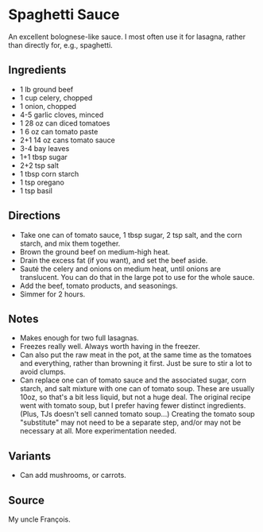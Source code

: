 # Spaghetti Sauce

An excellent bolognese-like sauce.
I most often use it for lasagna, rather than directly for, e.g.,
spaghetti.

## Ingredients

* 1 lb ground beef
* 1 cup celery, chopped
* 1 onion, chopped
* 4-5 garlic cloves, minced
* 1 28 oz can diced tomatoes
* 1  6 oz can tomato paste
* 2+1 14 oz cans tomato sauce
* 3-4 bay leaves
* 1+1 tbsp sugar
* 2+2 tsp salt
* 1 tbsp corn starch
* 1 tsp oregano
* 1 tsp basil

## Directions

* Take one can of tomato sauce, 1 tbsp sugar, 2 tsp salt, and the corn
  starch, and mix them together.
* Brown the ground beef on medium-high heat.
* Drain the excess fat (if you want), and set the beef aside.
* Sauté the celery and onions on medium heat, until onions are
  translucent. You can do that in the large pot to use for the whole
  sauce.
* Add the beef, tomato products, and seasonings.
* Simmer for 2 hours.

## Notes

* Makes enough for two full lasagnas.
* Freezes really well. Always worth having in the freezer.
* Can also put the raw meat in the pot, at the same time as the tomatoes
  and everything, rather than browning it first. Just be sure to stir a
  lot to avoid clumps.
* Can replace one can of tomato sauce and the associated sugar, corn
  starch, and salt mixture with one can of tomato soup. These are
  usually 10oz, so that's a bit less liquid, but not a huge deal.
  The original recipe went with tomato soup, but I prefer having fewer
  distinct ingredients. (Plus, TJs doesn't sell canned tomato soup...)
  Creating the tomato soup "substitute" may not need to be a separate
  step, and/or may not be necessary at all. More experimentation needed.

## Variants

* Can add mushrooms, or carrots.

## Source

My uncle François.
